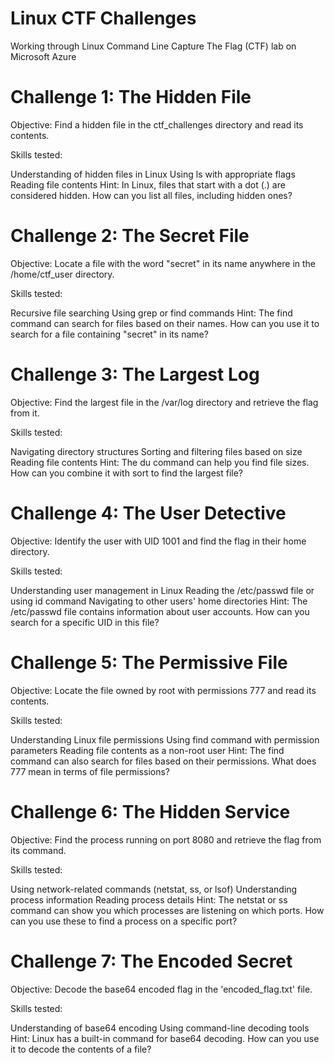 # Linux CTF Challenges
Working through Linux Command Line Capture The Flag (CTF) lab on Microsoft Azure

# Challenge 1: The Hidden File

Objective: Find a hidden file in the ctf_challenges directory and read its contents.

Skills tested:

Understanding of hidden files in Linux
Using ls with appropriate flags
Reading file contents
Hint: In Linux, files that start with a dot (.) are considered hidden. How can you list all files, including hidden ones?

# Challenge 2: The Secret File

Objective: Locate a file with the word "secret" in its name anywhere in the /home/ctf_user directory.

Skills tested:

Recursive file searching
Using grep or find commands
Hint: The find command can search for files based on their names. How can you use it to search for a file containing "secret" in its name?

# Challenge 3: The Largest Log

Objective: Find the largest file in the /var/log directory and retrieve the flag from it.

Skills tested:

Navigating directory structures
Sorting and filtering files based on size
Reading file contents
Hint: The du command can help you find file sizes. How can you combine it with sort to find the largest file?

# Challenge 4: The User Detective

Objective: Identify the user with UID 1001 and find the flag in their home directory.

Skills tested:

Understanding user management in Linux
Reading the /etc/passwd file or using id command
Navigating to other users' home directories
Hint: The /etc/passwd file contains information about user accounts. How can you search for a specific UID in this file?

# Challenge 5: The Permissive File

Objective: Locate the file owned by root with permissions 777 and read its contents.

Skills tested:

Understanding Linux file permissions
Using find command with permission parameters
Reading file contents as a non-root user
Hint: The find command can also search for files based on their permissions. What does 777 mean in terms of file permissions?

# Challenge 6: The Hidden Service

Objective: Find the process running on port 8080 and retrieve the flag from its command.

Skills tested:

Using network-related commands (netstat, ss, or lsof)
Understanding process information
Reading process details
Hint: The netstat or ss command can show you which processes are listening on which ports. How can you use these to find a process on a specific port?

# Challenge 7: The Encoded Secret

Objective: Decode the base64 encoded flag in the 'encoded_flag.txt' file.

Skills tested:

Understanding of base64 encoding
Using command-line decoding tools
Hint: Linux has a built-in command for base64 decoding. How can you use it to decode the contents of a file?
